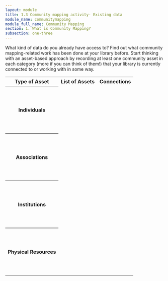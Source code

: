 ```yaml
---
layout: module
title: 1.3 Community mapping activity- Existing data
module_name: communitymapping
module_full_name: Community Mapping
section: 1. What is Community Mapping?
subsection: one-three
---
```



What kind of data do you already have access to? Find out what community mapping-related work has been done at your library before. Start thinking with an asset-based approach by recording at least one community asset in each category (more if you can think of them!) that your library is currently connected to or working with in some way.

<table class="worksheet" width="90%">
<tr height="20px"><th>Type of Asset</th><th>List of Assets</th><th>Connections</th></tr>
<tr height="150px"><th>Individuals</th><td></td><td></td></tr>
<tr height="150px"><th>Associations</th><td></td><td></td></tr>
<tr height="150px"><th>Institutions</th><td></td><td></td></tr>
<tr height="150px"><th>Physical Resources</th><td></td><td></td></tr>
</table>
